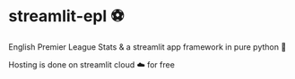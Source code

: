 # streamlit-epl ⚽️

English Premier League Stats & a streamlit app framework in pure python 🐍

Hosting is done on streamlit cloud ☁️ for free
